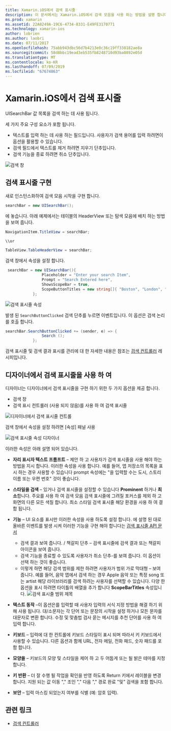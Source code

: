 ```yaml
---
title: Xamarin.iOS에서 검색 표시줄
description: 이 문서에서는 Xamarin.iOS에서 검색 모음을 사용 하는 방법을 설명 합니다. 프로그래밍 방식으로 및 스토리 보드의 검색 표시줄을 만드는 방법을 설명 합니다.
ms.prod: xamarin
ms.assetid: 22A8249A-19C6-4734-8331-E49FE3170771
ms.technology: xamarin-ios
author: lobrien
ms.author: laobri
ms.date: 07/11/2017
ms.openlocfilehash: 75abb943dbc56d7b4213e0c36c19ff338182ae8a
ms.sourcegitcommit: 58d8bbc19ead3eb535fb8248710d93ba0892e05d
ms.translationtype: MT
ms.contentlocale: ko-KR
ms.lasthandoff: 07/09/2019
ms.locfileid: "67674863"
---
```

# <a name="search-bars-in-xamarinios"></a>Xamarin.iOS에서 검색 표시줄

UISearchBar 값 목록을 검색 하는 데 사용 됩니다. 

세 가지 주요 구성 요소가 포함 됩니다. 

- 텍스트를 입력 하는 데 사용 하는 필드입니다. 사용자가 검색 용어를 입력 하려면이 옵션을 활용할 수 있습니다.
- 검색 필드에서 텍스트를 제거 하려면 지우기 단추입니다.
- 검색 기능을 종료 하려면 취소 단추입니다.

![검색 창](searchbar-images/image1.png)

## <a name="implementing-the-search-bar"></a>검색 표시줄 구현

새로 인스턴스화하여 검색 모음 시작을 구현 합니다.

```csharp
searchBar = new UISearchBar();
```

에 놓습니다. 아래 예제에서는 테이블의 HeaderView 또는 탐색 모음에 배치 하는 방법을 보여 줍니다.

```csharp
NavigationItem.TitleView = searchBar;

\\or

TableView.TableHeaderView = searchBar;
```

검색 창에서 속성을 설정 합니다.

```csharp
 searchBar = new UISearchBar(){
                Placeholder = "Enter your search Item",
                Prompt = "Search Entered here",
                ShowsScopeBar = true,
                ScopeButtonTitles = new string[]{ "Boston", "London", "SF" },
            };
```

![검색 표시줄 속성](searchbar-images/image6.png)

발생 된 `SearchButtonClicked` 검색 단추를 누르면 이벤트입니다. 이 옵션은 검색 논리를 호출 합니다.

```csharp
searchBar.SearchButtonClicked += (sender, e) => {
                Search ();
            };
```

검색 표시줄 및 검색 결과 표시를 관리에 대 한 자세한 내용은 참조는 [검색 컨트롤러](https://github.com/xamarin/recipes/tree/master/Recipes/ios/content_controls/search-controller) 레시피입니다.

## <a name="using-the-search-bar-in-the-designer"></a>디자이너에서 검색 표시줄을 사용 하 여

디자이너는 디자이너에서 검색 표시줄을 구현 하기 위한 두 가지 옵션을 제공 합니다.

- 검색 창
- 검색 표시 컨트롤러 (사용 되지 않음)를 사용 하 여 검색 표시줄

![디자이너에서 검색 표시줄 컨트롤](searchbar-images/image2.png)

검색 창에서 속성을 설정 하려면 [속성] 패널 사용

![검색 표시줄 속성 디자이너](searchbar-images/image3.png)

이러한 속성은 아래 설명 되어 있습니다.

- **자리 표시자 텍스트 프롬프트** – 제안 하 고 사용자가 검색 표시줄을 사용 해야 하는 방법을 지시 합니다. 이러한 속성을 사용 합니다. 예를 들어, 앱 저장소의 목록을 표시 하는 경우 사용할 수 있습니다 prompt 속성에는 "을 입력할 수는 도시, 스토리 이름 또는 우편 번호" 것이 좋습니다.
- **스타일을 검색** – 있거나 검색 표시줄을 설정할 수 있습니다 **Prominent** 하거나 **최소**합니다. 주요를 사용 하 여 검색 모음 검색 표시줄에 그려질 포커스를 제외 하 고 화면의 다른 모든 색칠 합니다. 최소 스타일 검색 표시줄 해당 환경을 사용 하 여 결합 됩니다.
- **기능** – UI 요소를 표시만 이러한 속성을 사용 하도록 설정 합니다. 에 설명 된 대로 올바른 이벤트를 발생 시켜 이러한 기능을 구현 해야 합니다는 [검색 표시줄 API 문서](xref:UIKit.UISearchBar)
    - 검색 결과 보여 줍니다. / 책갈피 단추 – 검색 표시줄에 검색 결과 또는 책갈피 아이콘을 보여 줍니다.
    - 검색 기능을 종료할 수 있도록 사용자가 취소 단추-를 보여 줍니다. 이 옵션이 선택 하는 것이 좋습니다.
    - 이렇게 하면 해당 검색 범위를 제한 하려면 사용자가 범위 가로 막대형 – 보여 줍니다. 예를 들어, 음악 앱에서 검색 하는 경우 Apple 음악 또는 특정 song 또는 artist 해당 라이브러리를 검색 하려는 사용자를 선택할 수 있습니다. 다양 한 옵션을 표시 하려면 타이틀의 배열을 추가 합니다 **ScopeBarTitles** 속성입니다.
    ![검색 표시줄 범위 제목](searchbar-images/image4.png)

- **텍스트 동작** –이 옵션은를 입력할 때 사용자 입력의 서식 지정 방법을 해결 하기 위해 사용 됩니다. 대/소문자는 각 단어 또는 문장의 시작을 설정 하거나 모든 문자를 대문자로 변환 합니다. 수정 및 맞춤법 검사 묻는 메시지를 추천 단어를 사용 하 여 입력 합니다.
- **키보드** – 입력에 대 한 컨트롤에 키보드 스타일이 표시 되며 따라서 키 키보드에서 사용할 수 있습니다. 다른 옵션과 함께 URL, 전자 메일, 전화 패드, 숫자 패드를 포함 합니다.
- **모양을** – 키보드의 모양 및 스타일을 제어 하 고 두 어둡게 또는 될 밝은 테마를 지정 합니다.
- **키 반환** – 더 잘 수행 될 작업을 확인을 반영 하도록 Return 키에서 레이블을 변경 합니다. 지원 되는 값 이동 "," 조인 "," 다음 "," 경로 완료 "및" 검색을 포함 합니다.
- **보안** – 입력 마스킹 되었는지 여부를 식별 (예: 암호 입력).

## <a name="related-links"></a>관련 링크

- [검색 컨트롤러](https://github.com/xamarin/recipes/tree/master/Recipes/ios/content_controls/search-controller)
